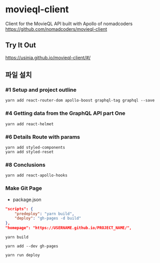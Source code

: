 # movieql-client

Client for the MovieQL API built with Apollo of nomadcoders <https://github.com/nomadcoders/movieql-client>

## Try It Out

<https://usinia.github.io/movieql-client/#/>

## 파일 설치

### #1 Setup and project outline

`yarn add react-router-dom apollo-boost graphql-tag graphql --save`


### #4 Getting data from the GraphQL API part One

`yarn add react-helmet`


### #6 Details Route with params

```shell
yarn add styled-components
yarn add styled-reset
```


### #8 Conclusions

`yarn add react-apollo-hooks`


### Make Git Page

* package.json

```json
"scripts": {
    "predeploy": "yarn build",
    "deploy": "gh-pages -d build"
},
"homepage": "https://USERNAME.github.io/PROJECT_NAME/",
```

`yarn build`

`yarn add --dev gh-pages`

`yarn run deploy`
